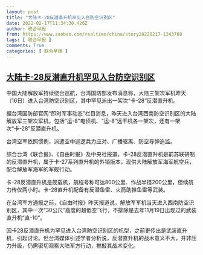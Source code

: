 ```yaml
---
layout: post
title: "大陆卡-28反潜直升机罕见入台防空识别区"
date: 2022-02-17T11:34:30.426Z
author: 联合早报
from: https://www.zaobao.com/realtime/china/story20220217-1243768
tags: [ 联合早报 ]
comments: True
categories: [ 联合早报 ]
---
```

<!--1645115460000-->
[大陆卡-28反潜直升机罕见入台防空识别区](https://www.zaobao.com/realtime/china/story20220217-1243768)
------

<div>
<p>中国大陆解放军持续绕台巡航，台湾国防部发布消息称，大陆三架次军机昨天（16日）进入台湾防空识别区，其中罕见派出一架次“卡-28”反潜直升机。</p><p>据台湾国防部官网“即时军事动态”栏目消息，昨天进入台湾西南防空识别区的大陆解放军三架次军机，包括“运-8”电侦机、“运-8”远干机各一架次，还有一架次“卡-28”反潜直升机。</p><p>台湾空军依照惯例，派遣空中巡逻兵力应对、广播驱离、防空导弹追监。</p><section id="imu"><div id="dfp-ad-imu1">        </div></section><p>综合台湾《联合报》、《自由时报》及中央社报道，卡-28反潜直升机是前苏联研制的反潜直升机，属于卡-27系列直升机的外销版本，现供大陆解放军海军航空兵，配合解放军海军的军舰行动。</p><p>卡-28反潜直升机是舰载机，航程号称可达800公里、作战半径200公里，但续航力传仅两小时。卡-28直升机配备有反潜鱼雷、火箭助推鱼雷等武装。</p><p>在台湾军方通报之前，《自由时报》昨天报道说，解放军军机当天进入西南防空识别区，其中一次“30公尺”高度的超低空飞行，不排除是去年11月19日出现过的武装直升机“直-10”。</p><div id="innity-in-post"></div><div id="dfp-ad-midarticlespecial">        </div><p>因卡28反潜直升机为罕见进入台湾防空识别区的机型，之前更传出是武装直升机，引起讨论。但台湾媒体引述学者分析说，反潜直升机的战术意义不大，并非压力升级，仍需密切观察大陆军方行动，推敲其战术变化。</p>      <div class="cx_paywall_placeholder" id="sph_cdp_40"></div>
</div>

